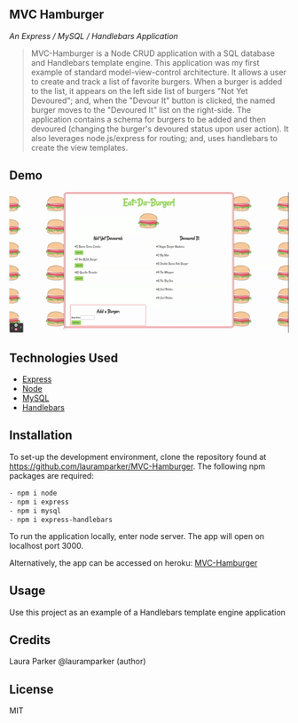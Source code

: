 ## MVC Hamburger
 _An Express / MySQL / Handlebars Application_


>   MVC-Hamburger is a Node CRUD application with a SQL database and Handlebars template engine. This application was my first example of standard model-view-control architecture. It allows a user to create and track a list of favorite burgers.  When a burger is added to the list, it appears on the left side list of burgers "Not Yet Devoured"; and, when the "Devour It" button is clicked, the named burger moves to the "Devoured It" list on the right-side. The application contains a schema for burgers to be added and then devoured (changing the burger's devoured status upon user action). It also leverages node.js/express for routing; and, uses handlebars to create the view templates.  
>   
## Demo

![hamburger demo](https://github.com/lauramparker/MVC-Hamburger/blob/main/images/MVC-Hamburgers.gif)

## Technologies Used
- [Express](https://expressjs.com/)
- [Node](https://nodejs.org/en/download/)
- [MySQL](https://www.mysql.com/)
- [Handlebars](https://handlebarsjs.com)


## Installation

To set-up the development environment, clone the repository found at https://github.com/lauramparker/MVC-Hamburger. The following npm packages are required: 
```
- npm i node 
- npm i express
- npm i mysql
- npm i express-handlebars
```

To run the application locally, enter node server. The app will  open on localhost port 3000.

Alternatively, the app can be accessed on heroku: [MVC-Hamburger](https://vast-peak-78616.herokuapp.com/)

## Usage
Use this project as an example of a Handlebars template engine application

## Credits
Laura Parker @lauramparker (author)

## License
MIT
